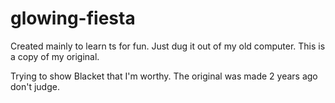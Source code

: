 # glowing-fiesta
Created mainly to learn ts for fun.
Just dug it out of my old computer. 
This is a copy of my original.

Trying to show Blacket that I'm worthy.
The original was made 2 years ago don't judge.
